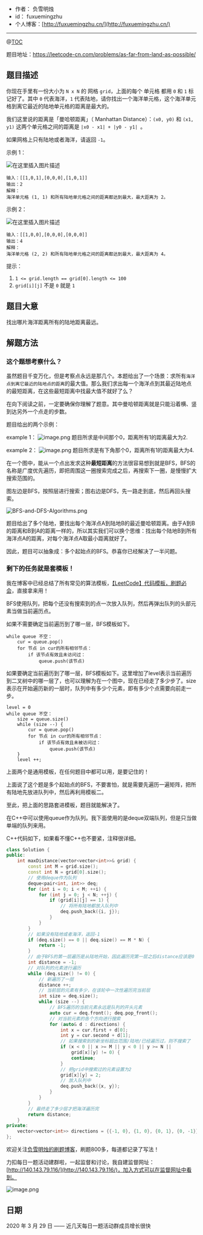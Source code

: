 - 作者：    负雪明烛
- id：      fuxuemingzhu
- 个人博客：[http://fuxuemingzhu.cn/](http://fuxuemingzhu.cn/)

---
@[TOC](目录)


题目地址：https://leetcode-cn.com/problems/as-far-from-land-as-possible/

## 题目描述

你现在手里有一份大小为 `N x N` 的 网格 `grid`，上面的每个 单元格 都用 `0` 和 `1` 标记好了。其中 `0` 代表海洋，`1` 代表陆地，请你找出一个海洋单元格，这个海洋单元格到离它最近的陆地单元格的距离是最大的。

我们这里说的距离是「曼哈顿距离」（ Manhattan Distance）：`(x0, y0)` 和 `(x1, y1)` 这两个单元格之间的距离是 `|x0 - x1| + |y0 - y1| `。

如果网格上只有陆地或者海洋，请返回 `-1`。

 

示例 1：

![在这里插入图片描述](https://img-blog.csdnimg.cn/20210216131534798.png)

	输入：[[1,0,1],[0,0,0],[1,0,1]]
	输出：2
	解释： 
	海洋单元格 (1, 1) 和所有陆地单元格之间的距离都达到最大，最大距离为 2。

示例 2：


![在这里插入图片描述](https://img-blog.csdnimg.cn/20210216131548885.png)

	输入：[[1,0,0],[0,0,0],[0,0,0]]
	输出：4
	解释： 
	海洋单元格 (2, 2) 和所有陆地单元格之间的距离都达到最大，最大距离为 4。
	 

提示：

1. `1 <= grid.length == grid[0].length <= 100`
2. `grid[i][j]` 不是 `0` 就是 `1`


## 题目大意

找出哪片海洋距离所有的陆地距离最远。

## 解题方法
### 这个题想考察什么？

虽然题目千变万化，但是考察点永远是那几个。本题给出了一个场景：求所有`海洋点到离它最近的陆地点的距离`的最大值。那么我们求出每一个海洋点到其最近陆地点的最短距离，在这些最短距离中找最大值不就好了么？

在向下阅读之前，一定要确保你理解了题意。其中曼哈顿距离就是只能沿着横、竖到达另外一个点走的步数。

题目给出的两个示例：
    
example 1：
![image.png](https://imgconvert.csdnimg.cn/aHR0cHM6Ly9waWMubGVldGNvZGUtY24uY29tLzU4Y2RkYjEzZTg0NTZjMTkyMTIzNGYxYjliYTk4NzdmZjMzMzIzNGNiYTc3ZjM2N2UwNTY4MGMzOTJmODliMmUtaW1hZ2UucG5n?x-oss-process=image/format,png)
题目所求是中间那个0，距离所有1的距离最大为2.

example 2：
![image.png](https://imgconvert.csdnimg.cn/aHR0cHM6Ly9waWMubGVldGNvZGUtY24uY29tLzUyM2I0MzdjNTA4YWM3ZTcxYzhkNDM3YjJjNzFiYzM1YjIzM2Q0YzMwYjg1MzNlMmZiYmQ2YWNlNmNjNDIyMWYtaW1hZ2UucG5n?x-oss-process=image/format,png)
题目所求是有下角那个0，距离所有1的距离最大为4.

在一个图中，能从一个点出发求这种**最短距离**的方法很容易想到就是BFS，BFS的名称是广度优先遍历，即把周围这一圈搜索完成之后，再搜索下一圈，是慢慢扩大搜索范围的。

图左边是BFS，按照层进行搜索；图右边是DFS，先一路走到底，然后再回头搜索。

![BFS-and-DFS-Algorithms.png](https://imgconvert.csdnimg.cn/aHR0cHM6Ly9waWMubGVldGNvZGUtY24uY29tLzc1ZmM0MmEyY2ZhY2Y2ZTQxYTg2YjM0YjE4NjFkMmNkY2QyOTY1YjIwZDhlYmMwYTZkY2M0MWJiMWZiY2VhMzEtQkZTLWFuZC1ERlMtQWxnb3JpdGhtcy5wbmc?x-oss-process=image/format,png)

题目给出了多个陆地，要找出每个海洋点A到陆地B的最近曼哈顿距离。由于A到B的距离和B到A的距离一样的，所以其实我们可以换个思维：找出每个陆地B到所有海洋点A的距离，对每个海洋点A取最小距离就好了。

因此，题目可以抽象成：多个起始点的BFS。恭喜你已经解决了一半问题。

### 剩下的任务就是套模板！

我在博客中已经总结了所有常见的算法模板，[【LeetCode】代码模板，刷题必会](https://blog.csdn.net/fuxuemingzhu/article/details/101900729)，直接拿来用！

BFS使用队列，把每个还没有搜索到的点一次放入队列，然后再弹出队列的头部元素当做当前遍历点。

如果不需要确定当前遍历到了哪一层，BFS模板如下。

```
while queue 不空：
    cur = queue.pop()
    for 节点 in cur的所有相邻节点：
        if 该节点有效且未访问过：
            queue.push(该节点)
```

如果要确定当前遍历到了哪一层，BFS模板如下。这里增加了level表示当前遍历到二叉树中的哪一层了，也可以理解为在一个图中，现在已经走了多少步了。size表示在开始遍历新的一层时，队列中有多少个元素，即有多少个点需要向前走一步。

```
level = 0
while queue 不空：
    size = queue.size()
    while (size --) {
        cur = queue.pop()
        for 节点 in cur的所有相邻节点：
            if 该节点有效且未被访问过：
                queue.push(该节点)
    }
    level ++;
```

上面两个是通用模板，在任何题目中都可以用，是要记住的！

上面说了这个题是多个起始点的BFS，不要害怕，就是需要先遍历一遍矩阵，把所有陆地先放进队列中，然后再利用模板二。

至此，把上面的思路套进模板，题目就能解决了。

在C++中可以使用queue作为队列。我下面使用的是deque双端队列，但是只当做单端的队列来用。

C++代码如下，如果看不懂C++也不要紧，注释很详细。

```cpp
class Solution {
public:
    int maxDistance(vector<vector<int>>& grid) {
        const int M = grid.size();
        const int N = grid[0].size();
        // 使用deque作为队列
        deque<pair<int, int>> deq;
        for (int i = 0; i < M; ++i) {
            for (int j = 0; j < N; ++j) {
                if (grid[i][j] == 1) {
                    // 将所有陆地都放入队列中
                    deq.push_back({i, j});
                }
            }
        }
        // 如果没有陆地或者海洋，返回-1
        if (deq.size() == 0 || deq.size() == M * N) {
            return -1;
        }
        // 由于BFS的第一层遍历是从陆地开始，因此遍历完第一层之后distance应该是0
        int distance = -1;
        // 对队列的元素进行遍历
        while (deq.size() != 0) {
            // 新遍历了一层
            distance ++;
            // 当前层的元素有多少，在该轮中一次性遍历完当前层
            int size = deq.size();
            while (size --) {
                // BFS遍历的当前元素永远是队列的开头元素
                auto cur = deq.front(); deq.pop_front();
                // 对当前元素的各个方向进行搜索
                for (auto& d : directions) {
                    int x = cur.first + d[0];
                    int y = cur.second + d[1];
                    // 如果搜索到的新坐标超出范围/陆地/已经遍历过，则不搜索了
                    if (x < 0 || x >= M || y < 0 || y >= N ||
                        grid[x][y] != 0) {
                        continue;
                    }
                    // 把grid中搜索过的元素设置为2
                    grid[x][y] = 2;
                    // 放入队列中
                    deq.push_back({x, y});
                }
            }
        }
        // 最终走了多少层才把海洋遍历完
        return distance;
    }
private:
    vector<vector<int>> directions = {{-1, 0}, {1, 0}, {0, 1}, {0, -1}};
};
```

欢迎关注[负雪明烛的刷题博客](https://blog.csdn.net/fuxuemingzhu)，刷题800多，每道都记录了写法！

力扣每日一题活动建群啦，一起监督和讨论，我自建监督网址：[http://140.143.79.116/](http://140.143.79.116/)，加入方式可以在监督网址中看到。


![image.png](https://imgconvert.csdnimg.cn/aHR0cHM6Ly9waWMubGVldGNvZGUtY24uY29tLzUzMzM0NzI2NDRmZDYyMTM4YmIzYTczMjY0MjFlY2U3Mzk3ODA3ODM2MmYwOWRkZGJlN2M3NDI2NzI4YWRiMTEtaW1hZ2UucG5n?x-oss-process=image/format,png)

## 日期

2020 年 3 月 29 日 —— 近几天每日一题活动群成员增长很快


  [1]: https://blog.csdn.net/fuxuemingzhu/article/details/100977773
